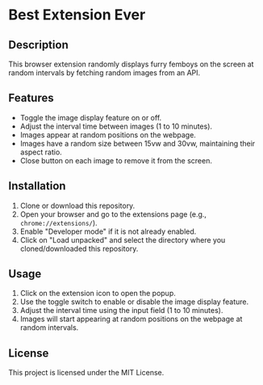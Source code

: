 # Best Extension Ever

## Description

This browser extension randomly displays furry femboys on the screen at random intervals by fetching random images from an API.

## Features

-   Toggle the image display feature on or off.
-   Adjust the interval time between images (1 to 10 minutes).
-   Images appear at random positions on the webpage.
-   Images have a random size between 15vw and 30vw, maintaining their aspect ratio.
-   Close button on each image to remove it from the screen.

## Installation

1. Clone or download this repository.
2. Open your browser and go to the extensions page (e.g., `chrome://extensions/`).
3. Enable "Developer mode" if it is not already enabled.
4. Click on "Load unpacked" and select the directory where you cloned/downloaded this repository.

## Usage

1. Click on the extension icon to open the popup.
2. Use the toggle switch to enable or disable the image display feature.
3. Adjust the interval time using the input field (1 to 10 minutes).
4. Images will start appearing at random positions on the webpage at random intervals.

## License

This project is licensed under the MIT License.
